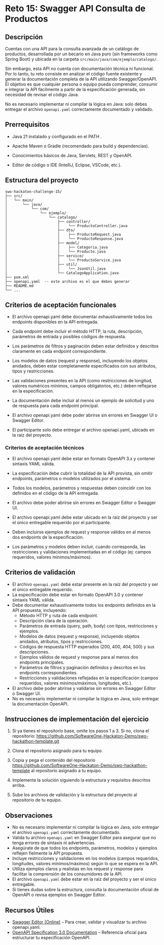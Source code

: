 # Reto 15: Swagger API Consulta de Productos

## Descripción
Cuentas con una API para la consulta avanzada de un catálogo de productos, desarrollada por un becario en Java puro (sin frameworks como Spring Boot) y ubicada en la carpeta `src/main/java/com/ejemplo/catalogo/`.

Sin embargo, esta API no cuenta con documentación técnica ni funcional. Por lo tanto, tu reto consiste en analizar el código fuente existente y generar la documentación completa de la API utilizando Swagger/OpenAPI. El objetivo es que cualquier persona o equipo pueda comprender, consumir e integrar la API fácilmente a partir de la especificación generada, sin necesidad de revisar el código Java.

No es necesario implementar ni compilar la lógica en Java: solo debes entregar el archivo `openapi.yaml` correctamente documentado y validado.

## Prerrequisitos
- Java 21 instalado y configurado en el PATH .

- Apache Maven o Gradle (recomendado para build y dependencias).

- Conocimientos básicos de Java, Servlets, REST y OpenAPI.

- Editor de código o IDE (IntelliJ, Eclipse, VSCode, etc.).

## Estructura del proyecto
```
swo-hackaton-challenge-15/
├── src/
│   └── main/
│       └── java/
│           └── com/
│               └── ejemplo/
│                   └── catalogo/
│                       ├── controller/
│                       │    └── ProductoController.java
│                       ├── dto/
│                       │    ├── ProductoRequest.java
│                       │    └── ProductoResponse.java
│                       ├── model/
│                       │    ├── Categoria.java
│                       │    └── Producto.java
│                       ├── service/
│                       │    └── ProductoService.java
│                       ├── util/
│                       │    └── JsonUtil.java
│                       └── CatalogoApplication.java
├── pom.xml
├── openapi.yaml  -- este archivo es el que debes generar
├── README.md
└── ...

```

## Criterios de aceptación funcionales

- El archivo openapi.yaml debe documentar exhaustivamente todos los endpoints disponibles en la API entregada.

- Cada endpoint debe incluir el método HTTP, la ruta, descripción, parámetros de entrada y posibles códigos de respuesta.

- Los parámetros de filtros y paginación deben estar definidos y descritos claramente en cada endpoint correspondiente.

- Los modelos de datos (request y response), incluyendo los objetos anidados, deben estar completamente especificados con sus atributos, tipos y restricciones.

- Las validaciones presentes en la API (como restricciones de longitud, valores numéricos mínimos, campos obligatorios, etc.) deben reflejarse en la especificación.

- La documentación debe incluir al menos un ejemplo de solicitud y uno de respuesta para cada endpoint principal.

- El archivo openapi.yaml debe poder abrirse sin errores en Swagger UI o Swagger Editor.

- El participante solo debe entregar el archivo openapi.yaml, ubicado en la raíz del proyecto.

### Criterios de aceptación técnicos

- El archivo openapi.yaml debe estar en formato OpenAPI 3.x y contener sintaxis YAML válida.

- La especificación debe cubrir la totalidad de la API provista, sin omitir endpoints, parámetros o modelos utilizados por el sistema.

- Todos los modelos, parámetros y respuestas deben coincidir con los definidos en el código de la API entregada.

- El archivo debe poder abrirse sin errores en Swagger Editor o Swagger UI.

- El archivo openapi.yaml debe estar ubicado en la raíz del proyecto y ser el único entregable requerido por el participante.

- Deben incluirse ejemplos de request y response válidos en al menos dos endpoints de la especificación.

- Los parámetros y modelos deben incluir, cuando corresponda, las restricciones y validaciones implementadas en el código (ej: campos requeridos, valores mínimos/máximos).

## Criterios de validación

- El archivo `openapi.yaml` debe estar presente en la raíz del proyecto y ser el único entregable requerido.
- La especificación debe estar en formato OpenAPI 3.0 y contener sintaxis YAML válida.
- Debe documentar exhaustivamente todos los endpoints definidos en la API propuesta, incluyendo:
  - Método HTTP y ruta de cada endpoint.
  - Descripción clara de la operación.
  - Parámetros de entrada (query, path, body) con tipos, restricciones y ejemplos.
  - Modelos de datos (request y response), incluyendo objetos anidados, atributos, tipos y restricciones.
  - Códigos de respuesta HTTP esperados (200, 400, 404, 500) y sus descripciones.
  - Ejemplos válidos de request y response para al menos dos endpoints principales.
  - Parámetros de filtros y paginación definidos y descritos en los endpoints correspondientes.
  - Restricciones y validaciones reflejadas en la especificación (campos requeridos, valores mínimos/máximos, longitudes, etc.).
- El archivo debe poder abrirse y validarse sin errores en Swagger Editor o Swagger UI.
- No es necesario implementar ni compilar la lógica en Java, solo entregar la documentación OpenAPI.

## Instrucciones de implementación del ejercicio
1. Si ya tienes el repositorio base, omite los pasos 1 a 3. Si no, clona el repositorio:
https://github.com/SoftwareOne-Hackaton-Demo/swo-hackathon-template.git

2. Clona el repositorio asignado para tu equipo.

3. Copia y pega el contenido del repositorio https://github.com/SoftwareOne-Hackaton-Demo/swo-hackathon-template al repositorio asignado a tu equipo.

4. Implementa la solución siguiendo la estructura y requisitos descritos arriba.

5. Sube los archivos de validación y la estructura del proyecto al repositorio de tu equipo.


## Observaciones
- No es necesario implementar ni compilar la lógica en Java, solo entregar el archivo `openapi.yaml` correctamente documentado.
- Valida tu archivo `openapi.yaml` en Swagger Editor para asegurar que no tenga errores de sintaxis ni advertencias.
- Asegúrate de que todos los endpoints, parámetros, modelos y ejemplos reflejen fielmente la API propuesta.
- Incluye restricciones y validaciones en los modelos (campos requeridos, longitudes, valores mínimos/máximos) según lo que se espera en la API.
- Utiliza ejemplos claros y realistas en los request y response para facilitar la comprensión de los consumidores de la API.
- El archivo `openapi.yaml` debe estar en la raíz del proyecto y ser el único entregable.
- Si tienes dudas sobre la estructura, consulta la documentación oficial de OpenAPI o revisa ejemplos en Swagger Editor.

## Recursos Útiles

- [Swagger Editor (Online)](https://editor.swagger.io/) – Para crear, validar y visualizar tu archivo openapi.yaml.
- [OpenAPI Specification 3.0 Documentation](https://swagger.io/specification/) – Referencia oficial para estructurar tu especificación OpenAPI.
